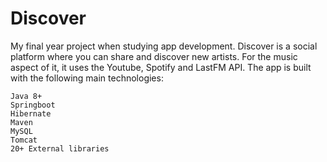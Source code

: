# Discover
My final year project when studying app development. Discover is a social platform where you can share and discover new artists. For the music aspect of it, it uses the Youtube, Spotify and LastFM API. The app is built with the following main technologies:

    Java 8+
    Springboot
    Hibernate
    Maven
    MySQL
    Tomcat
    20+ External libraries


